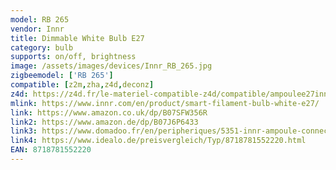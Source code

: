 ```yaml
---
model: RB 265
vendor: Innr
title: Dimmable White Bulb E27
category: bulb
supports: on/off, brightness
image: /assets/images/devices/Innr_RB_265.jpg
zigbeemodel: ['RB 265']
compatible: [z2m,zha,z4d,deconz]
z4d: https://z4d.fr/le-materiel-compatible-z4d/compatible/ampoulee27innrblanc
mlink: https://www.innr.com/en/product/smart-filament-bulb-white-e27/
link: https://www.amazon.co.uk/dp/B07SFW356R
link2: https://www.amazon.de/dp/B07J6P6433
link3: https://www.domadoo.fr/en/peripheriques/5351-innr-ampoule-connectee-type-e27-zigbee-30-pack-de-3-ampoules-blanc-chaud-2700k-8718781552244.html
link4: https://www.idealo.de/preisvergleich/Typ/8718781552220.html
EAN: 8718781552220
---
```

